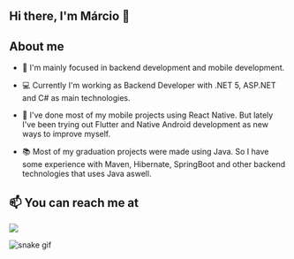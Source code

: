 ## Hi there, I'm Márcio 👋


## About me

- 🎯 I'm mainly focused in backend development and mobile development.

- 💻 Currently I'm working as Backend Developer with .NET 5, ASP.NET and C# as main technologies.

- 🌱 I've done most of my mobile projects using React Native. But lately I've been trying out Flutter and Native Android development as new ways to improve myself.

- 📚 Most of my graduation projects were made using Java. So I have some experience with Maven, Hibernate, SpringBoot and other backend technologies that uses Java aswell.


## 📫 You can reach me at
<a href="https://linkedin.com/in/mrodriguesfilho"><img src="https://img.shields.io/badge/linkedin-0077B5.svg?style=for-the-badge&logo=linkedin&logoColor=white"></a>


![snake gif](https://github.com/mrodriguesfilho/mrodriguesfilho/blob/output/github-contribution-grid-snake.gif)
